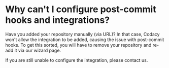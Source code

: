 # Why can't I configure post-commit hooks and integrations?

Have you added your repository manually (via URL)? In that case, Codacy won't allow the integration to be added, causing the issue with post-commit hooks. To get this sorted, you will have to remove your repository and re-add it via our wizard page.  

If you are still unable to configure the integration, please contact us.
